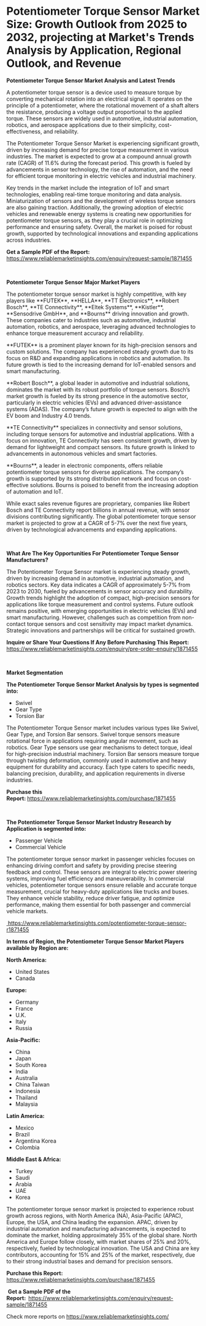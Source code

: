 <p><h1>Potentiometer Torque Sensor Market Size: Growth Outlook from 2025 to 2032, projecting at Market's Trends Analysis by Application, Regional Outlook, and Revenue</h1></p><p><strong>Potentiometer Torque Sensor Market Analysis and Latest Trends</strong></p>
<p><p>A potentiometer torque sensor is a device used to measure torque by converting mechanical rotation into an electrical signal. It operates on the principle of a potentiometer, where the rotational movement of a shaft alters the resistance, producing a voltage output proportional to the applied torque. These sensors are widely used in automotive, industrial automation, robotics, and aerospace applications due to their simplicity, cost-effectiveness, and reliability.</p><p>The Potentiometer Torque Sensor Market is experiencing significant growth, driven by increasing demand for precise torque measurement in various industries. The market is expected to grow at a compound annual growth rate (CAGR) of 11.6% during the forecast period. This growth is fueled by advancements in sensor technology, the rise of automation, and the need for efficient torque monitoring in electric vehicles and industrial machinery.</p><p>Key trends in the market include the integration of IoT and smart technologies, enabling real-time torque monitoring and data analysis. Miniaturization of sensors and the development of wireless torque sensors are also gaining traction. Additionally, the growing adoption of electric vehicles and renewable energy systems is creating new opportunities for potentiometer torque sensors, as they play a crucial role in optimizing performance and ensuring safety. Overall, the market is poised for robust growth, supported by technological innovations and expanding applications across industries.</p></p>
<p><strong>Get a Sample PDF of the Report:&nbsp;</strong> <a href="https://www.reliablemarketinsights.com/enquiry/request-sample/1871455?utm_campaign=1937&utm_medium=2&utm_source=Github&utm_content=ia&utm_term=24012025&utm_id=potentiometer-torque-sensor">https://www.reliablemarketinsights.com/enquiry/request-sample/1871455</a></p>
<p>&nbsp;</p>
<p><strong>Potentiometer Torque Sensor Major Market Players</strong></p>
<p><p>The potentiometer torque sensor market is highly competitive, with key players like **FUTEK**, **HELLA**, **TT Electronics**, **Robert Bosch**, **TE Connectivity**, **Eltek Systems**, **Kistler**, **Sensodrive GmbH**, and **Bourns** driving innovation and growth. These companies cater to industries such as automotive, industrial automation, robotics, and aerospace, leveraging advanced technologies to enhance torque measurement accuracy and reliability.</p><p>**FUTEK** is a prominent player known for its high-precision sensors and custom solutions. The company has experienced steady growth due to its focus on R&D and expanding applications in robotics and automation. Its future growth is tied to the increasing demand for IoT-enabled sensors and smart manufacturing.</p><p>**Robert Bosch**, a global leader in automotive and industrial solutions, dominates the market with its robust portfolio of torque sensors. Bosch’s market growth is fueled by its strong presence in the automotive sector, particularly in electric vehicles (EVs) and advanced driver-assistance systems (ADAS). The company’s future growth is expected to align with the EV boom and Industry 4.0 trends.</p><p>**TE Connectivity** specializes in connectivity and sensor solutions, including torque sensors for automotive and industrial applications. With a focus on innovation, TE Connectivity has seen consistent growth, driven by demand for lightweight and compact sensors. Its future growth is linked to advancements in autonomous vehicles and smart factories.</p><p>**Bourns**, a leader in electronic components, offers reliable potentiometer torque sensors for diverse applications. The company’s growth is supported by its strong distribution network and focus on cost-effective solutions. Bourns is poised to benefit from the increasing adoption of automation and IoT.</p><p>While exact sales revenue figures are proprietary, companies like Robert Bosch and TE Connectivity report billions in annual revenue, with sensor divisions contributing significantly. The global potentiometer torque sensor market is projected to grow at a CAGR of 5-7% over the next five years, driven by technological advancements and expanding applications.</p></p>
<p>&nbsp;</p>
<p><strong>What Are The Key Opportunities For Potentiometer Torque Sensor Manufacturers?</strong></p>
<p><p>The Potentiometer Torque Sensor market is experiencing steady growth, driven by increasing demand in automotive, industrial automation, and robotics sectors. Key data indicates a CAGR of approximately 5-7% from 2023 to 2030, fueled by advancements in sensor accuracy and durability. Growth trends highlight the adoption of compact, high-precision sensors for applications like torque measurement and control systems. Future outlook remains positive, with emerging opportunities in electric vehicles (EVs) and smart manufacturing. However, challenges such as competition from non-contact torque sensors and cost sensitivity may impact market dynamics. Strategic innovations and partnerships will be critical for sustained growth.</p></p>
<p><strong>Inquire or Share Your Questions If Any Before Purchasing This Report:</strong> <a href="https://www.reliablemarketinsights.com/enquiry/pre-order-enquiry/1871455?utm_campaign=1937&utm_medium=2&utm_source=Github&utm_content=ia&utm_term=24012025&utm_id=potentiometer-torque-sensor">https://www.reliablemarketinsights.com/enquiry/pre-order-enquiry/1871455</a></p>
<p>&nbsp;</p>
<p><strong>Market Segmentation</strong></p>
<p><strong>The Potentiometer Torque Sensor Market Analysis by types is segmented into:</strong></p>
<p><ul><li>Swivel</li><li>Gear Type</li><li>Torsion Bar</li></ul></p>
<p><p>The Potentiometer Torque Sensor market includes various types like Swivel, Gear Type, and Torsion Bar sensors. Swivel torque sensors measure rotational force in applications requiring angular movement, such as robotics. Gear Type sensors use gear mechanisms to detect torque, ideal for high-precision industrial machinery. Torsion Bar sensors measure torque through twisting deformation, commonly used in automotive and heavy equipment for durability and accuracy. Each type caters to specific needs, balancing precision, durability, and application requirements in diverse industries.</p></p>
<p><strong>Purchase this Report:&nbsp;</strong><a href="https://www.reliablemarketinsights.com/purchase/1871455?utm_campaign=1937&utm_medium=2&utm_source=Github&utm_content=ia&utm_term=24012025&utm_id=potentiometer-torque-sensor">https://www.reliablemarketinsights.com/purchase/1871455</a></p>
<p>&nbsp;</p>
<p><strong>The Potentiometer Torque Sensor Market Industry Research by Application is segmented into:</strong></p>
<p><ul><li>Passenger Vehicle</li><li>Commercial Vehicle</li></ul></p>
<p><p>The potentiometer torque sensor market in passenger vehicles focuses on enhancing driving comfort and safety by providing precise steering feedback and control. These sensors are integral to electric power steering systems, improving fuel efficiency and maneuverability. In commercial vehicles, potentiometer torque sensors ensure reliable and accurate torque measurement, crucial for heavy-duty applications like trucks and buses. They enhance vehicle stability, reduce driver fatigue, and optimize performance, making them essential for both passenger and commercial vehicle markets.</p></p>
<p><a href="https://www.reliablemarketinsights.com/potentiometer-torque-sensor-r1871455?utm_campaign=1937&utm_medium=2&utm_source=Github&utm_content=ia&utm_term=24012025&utm_id=potentiometer-torque-sensor">&nbsp;https://www.reliablemarketinsights.com/potentiometer-torque-sensor-r1871455</a></p>
<p><strong>In terms of Region, the Potentiometer Torque Sensor Market Players available by Region are:</strong></p>
<p>
    <p> <strong> North America: </strong>
        <ul>
            <li>United States</li>
            <li>Canada</li>
        </ul>
        </p> 
    <p> <strong> Europe: </strong>
        <ul>
            <li>Germany</li>
            <li>France</li>
            <li>U.K.</li>
            <li>Italy</li>
            <li>Russia</li>
        </ul>
        </p> 
    <p> <strong> Asia-Pacific: </strong>
        <ul>
            <li>China</li>
            <li>Japan</li>
            <li>South Korea</li>
            <li>India</li>
            <li>Australia</li>
            <li>China Taiwan</li>
            <li>Indonesia</li>
            <li>Thailand</li>
            <li>Malaysia</li>
        </ul>
        </p> 
    <p> <strong> Latin America: </strong>
        <ul>
            <li>Mexico</li>
            <li>Brazil</li>
            <li>Argentina Korea</li>
            <li>Colombia</li>
        </ul>
        </p> 
    <p> <strong> Middle East & Africa: </strong>
        <ul>
            <li>Turkey</li>
            <li>Saudi</li>
            <li>Arabia</li>
            <li>UAE</li>
            <li>Korea</li>
        </ul>
    </p>
    </p>
<p><p>The potentiometer torque sensor market is projected to experience robust growth across regions, with North America (NA), Asia-Pacific (APAC), Europe, the USA, and China leading the expansion. APAC, driven by industrial automation and manufacturing advancements, is expected to dominate the market, holding approximately 35% of the global share. North America and Europe follow closely, with market shares of 25% and 20%, respectively, fueled by technological innovation. The USA and China are key contributors, accounting for 15% and 25% of the market, respectively, due to their strong industrial bases and demand for precision sensors.</p></p>
<p><strong>Purchase this Report: </strong><a href="https://www.reliablemarketinsights.com/purchase/1871455?utm_campaign=1937&utm_medium=2&utm_source=Github&utm_content=ia&utm_term=24012025&utm_id=potentiometer-torque-sensor">https://www.reliablemarketinsights.com/purchase/1871455</a></p>
<p>&nbsp;<strong>Get a Sample PDF of the Report:&nbsp;&nbsp;</strong><a href="https://www.reliablemarketinsights.com/enquiry/request-sample/1871455?utm_campaign=1937&utm_medium=2&utm_source=Github&utm_content=ia&utm_term=24012025&utm_id=potentiometer-torque-sensor">https://www.reliablemarketinsights.com/enquiry/request-sample/1871455</a></p>
<p><strong></strong></p>
<p>Check more reports on <a href="https://www.reliablemarketinsights.com/?utm_campaign=1937&utm_medium=2&utm_source=Github&utm_content=ia&utm_term=24012025&utm_id=potentiometer-torque-sensor">https://www.reliablemarketinsights.com/</a></p>